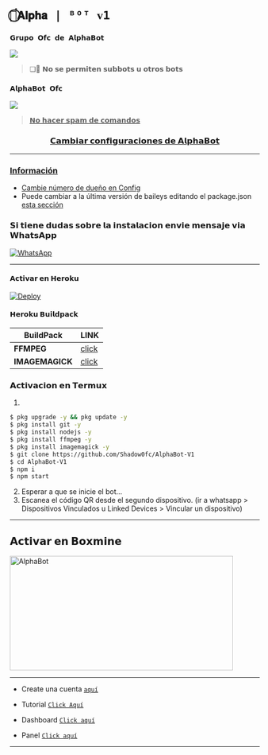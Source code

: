 # `🌟️𝆬⃝𝗔𝗹𝗽𝗵𝗮 | ᴮᴼᵀ ᴠ1`

### `𝗚𝗿𝘂𝗽𝗼 𝗢𝗳𝗰 𝗱𝗲 𝗔𝗹𝗽𝗵𝗮𝗕𝗼𝘁`

<a href="https://chat.whatsapp.com/JQMyVsc8U4iEHi7qLFgYNH" target="blank"><img src="https://img.shields.io/badge/GRUPO_OFC_-25D366?style=for-the-badge&logo=whatsapp&logoColor=white" /></a>

> ❏🌄 𝗡𝗼 𝘀𝗲 𝗽𝗲𝗿𝗺𝗶𝘁𝗲𝗻 𝘀𝘂𝗯𝗯𝗼𝘁𝘀 𝘂 𝗼𝘁𝗿𝗼𝘀 𝗯𝗼𝘁𝘀
### `𝗔𝗹𝗽𝗵𝗮𝗕𝗼𝘁 𝗢𝗳𝗰`

<a href="https://api.whatsapp.com/send/?phone=15802635060&text=/menu&type=phone_number&app_absent=0" target="blank"><img src="https://img.shields.io/badge/BOT_OFICIAL_1-25D366?style=for-the-badge&logo=whatsapp&logoColor=white" />

 > 𝗡𝗼 𝗵𝗮𝗰𝗲𝗿 𝘀𝗽𝗮𝗺 𝗱𝗲 𝗰𝗼𝗺𝗮𝗻𝗱𝗼𝘀

<h3 align="center">𝗖𝗮𝗺𝗯𝗶𝗮𝗿 𝗰𝗼𝗻𝗳𝗶𝗴𝘂𝗿𝗮𝗰𝗶𝗼𝗻𝗲𝘀 𝗱𝗲 𝗔𝗹𝗽𝗵𝗮𝗕𝗼𝘁</h3>

***
### Información
- Cambie número de dueño en [Config](https://github.com/Shadow0fc/AlphaBot-V1/blob/main/config.js#L6)
- Puede cambiar a la última versión de baileys editando el package.json [esta sección](https://github.com/Shadow0fc/AlphaBot-V1/blob/main/package.json#L42)

### 𝗦𝗶 𝘁𝗶𝗲𝗻𝗲 𝗱𝘂𝗱𝗮𝘀 𝘀𝗼𝗯𝗿𝗲 𝗹𝗮 𝗶𝗻𝘀𝘁𝗮𝗹𝗮𝗰𝗶𝗼𝗻 𝗲𝗻𝘃𝗶𝗲 𝗺𝗲𝗻𝘀𝗮𝗷𝗲 𝘃𝗶𝗮 𝗪𝗵𝗮𝘁𝘀𝗔𝗽𝗽

[![WhatsApp](https://img.shields.io/badge/DyLux-25D366?style=for-the-badge&logo=whatsapp&logoColor=white)](https://instabio.cc/fg98ff) 

***

#### 𝗔𝗰𝘁𝗶𝘃𝗮𝗿 𝗲𝗻 𝗛𝗲𝗿𝗼𝗸𝘂
[![Deploy](https://www.herokucdn.com/deploy/button.svg)](https://heroku.com/deploy?template=https://github.com/Shadow0fc/AlphaBot-V1)

#### 𝗛𝗲𝗿𝗼𝗸𝘂 𝗕𝘂𝗶𝗹𝗱𝗽𝗮𝗰𝗸
| BuildPack | LINK |
|--------|--------|
| **FFMPEG** |[click](https://github.com/jonathanong/heroku-buildpack-ffmpeg-latest) |
| **IMAGEMAGICK** | [click](https://github.com/DuckyTeam/heroku-buildpack-imagemagick) |

### 𝗔𝗰𝘁𝗶𝘃𝗮𝗰𝗶𝗼𝗻 𝗲𝗻 𝗧𝗲𝗿𝗺𝘂𝘅
1. 
```sh
$ pkg upgrade -y && pkg update -y
$ pkg install git -y
$ pkg install nodejs -y
$ pkg install ffmpeg -y
$ pkg install imagemagick -y
$ git clone https://github.com/Shadow0fc/AlphaBot-V1
$ cd AlphaBot-V1
$ npm i 
$ npm start
```
2. Esperar a que se inicie el bot...
3. Escanea el código QR desde el segundo dispositivo. (ir a whatsapp > Dispositivos Vinculados u Linked Devices > Vincular un dispositivo)
---------


## 𝗔𝗰𝘁𝗶𝘃𝗮𝗿 𝗲𝗻 𝗕𝗼𝘅𝗺𝗶𝗻𝗲

<a href="https://dash.boxmineworld.com/register?ref=gSvubCtf"><img src="https://telegra.ph/file/e1d500d5271038f781ba6.jpg" width="450" height="230" alt="AlphaBot"/></a>

---------
* Create una cuenta  [`aquí`](https://dash.boxmineworld.com/register?ref=gSvubCtf)
* Tutorial [`Click Aquí`](https://youtu.be/xFqjKN1Qt80)

* Dashboard [`Click aquí`](https://dash.boxmineworld.com)
* Panel [`Click aquí`](https://panel.boxmineworld.com/)

---------